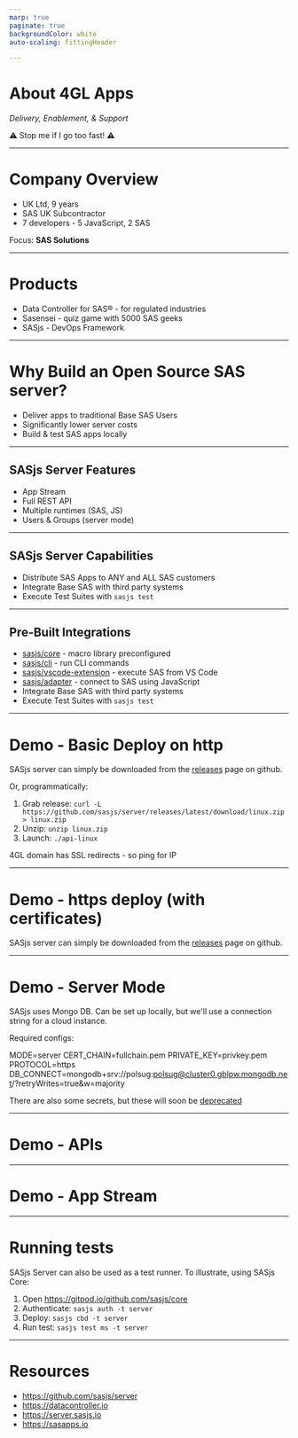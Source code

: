 ```yaml
---
marp: true
paginate: true
backgroundColor: white
auto-scaling: fittingHeader

---
```



<!-- header: ![h:6em align:right](../img/4gl-logo2.png) -->

# About 4GL Apps

_Delivery, Enablement, & Support_

⚠️ Stop me if I go too fast! ⚠️

---
<!-- header: ![h:4em align:right](../img/4gl-logo2.png) -->

# Company Overview

 - UK Ltd, 9 years
 - SAS UK Subcontractor
 - 7 developers - 5 JavaScript, 2 SAS

Focus: **SAS Solutions**


---

# Products

- Data Controller for SAS® - for regulated industries
- Sasensei - quiz game with 5000 SAS geeks
- SASjs - DevOps Framework


---

# Why Build an Open Source SAS server?

- Deliver apps to traditional Base SAS Users
- Significantly lower server costs
- Build & test SAS apps locally

---
## SASjs Server Features

* App Stream
* Full REST API
* Multiple runtimes (SAS, JS)
* Users & Groups (server mode)

---
## SASjs Server Capabilities

* Distribute SAS Apps to ANY and ALL SAS customers
* Integrate Base SAS with third party systems
* Execute Test Suites with `sasjs test`

---
## Pre-Built Integrations

* [sasjs/core](https://github.com/sasjs/core) - macro library preconfigured
* [sasjs/cli](https://github.com/sasjs/cli) - run CLI commands
* [sasjs/vscode-extension](https://github.com/sasjs/vscode-extension) - execute SAS from VS Code
* [sasjs/adapter](https://github.com/sasjs/adapter) - connect to SAS using JavaScript
* Integrate Base SAS with third party systems
* Execute Test Suites with `sasjs test`

---
# Demo - Basic Deploy on http

SASjs server can simply be downloaded from the [releases](https://github.com/sasjs/server/releases) page on github.

Or, programmatically:

1. Grab release: `curl -L https://github.com/sasjs/server/releases/latest/download/linux.zip > linux.zip`
2. Unzip: `unzip linux.zip`
3. Launch: `./api-linux`

4GL domain has SSL redirects - so ping for IP

---
# Demo - https deploy (with certificates)

SASjs server can simply be downloaded from the [releases](https://github.com/sasjs/server/releases) page on github.


---
# Demo - Server Mode

SASjs uses Mongo DB.  Can be set up locally, but we'll use a connection string for a cloud instance.

Required configs:

MODE=server
CERT_CHAIN=fullchain.pem
PRIVATE_KEY=privkey.pem
PROTOCOL=https
DB_CONNECT=mongodb+srv://polsug:polsug@cluster0.gblpw.mongodb.net/?retryWrites=true&w=majority

There are also some secrets, but these will soon be [deprecated](https://github.com/sasjs/server/issues/213)

---
# Demo - APIs


---
# Demo - App Stream


---
# Running tests

SASjs Server can also be used as a test runner.  To illustrate, using SASjs Core:

1.  Open https://gitpod.io/github.com/sasjs/core
2.  Authenticate: `sasjs auth -t server`
3.  Deploy: `sasjs cbd -t server`
4.  Run test: `sasjs test ms -t server`


---

# Resources

- https://github.com/sasjs/server
- https://datacontroller.io
- https://server.sasjs.io
- https://sasapps.io
